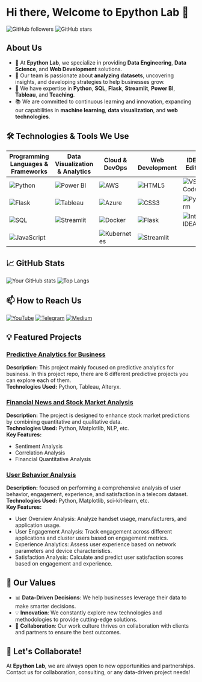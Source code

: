 
# Hi there, Welcome to Epython Lab 👋

![GitHub followers](https://img.shields.io/github/followers/epythonlab?label=Follow&style=social) ![GitHub stars](https://img.shields.io/github/stars/epythonlab?affiliations=OWNER%2CCOLLABORATOR&style=social)

## About Us
- 🌱 At **Epython Lab**, we specialize in providing **Data Engineering**, **Data Science**, and **Web Development** solutions.
- 💼 Our team is passionate about **analyzing datasets**, uncovering insights, and developing strategies to help businesses grow.
- 🚀 We have expertise in **Python**, **SQL**, **Flask**, **Streamlit**, **Power BI**, **Tableau**, and **Teaching**.
- 📚 We are committed to continuous learning and innovation, expanding our capabilities in **machine learning**, **data visualization**, and **web technologies**.

## 🛠️ Technologies & Tools We Use

| Programming Languages & Frameworks | Data Visualization & Analytics | Cloud & DevOps | Web Development | IDEs & Editors |
| ----------------------------------- | ------------------------------ | -------------- | --------------- | -------------- |
| ![Python](https://img.shields.io/badge/Python-3670A0?style=for-the-badge&logo=python&logoColor=ffdd54) | ![Power BI](https://img.shields.io/badge/PowerBI-F2C811?style=for-the-badge&logo=powerbi&logoColor=white) | ![AWS](https://img.shields.io/badge/AWS-FF9900?style=for-the-badge&logo=amazon-aws&logoColor=white) | ![HTML5](https://img.shields.io/badge/HTML5-E34F26?style=for-the-badge&logo=html5&logoColor=white) | ![VS Code](https://img.shields.io/badge/VS%20Code-007ACC?style=for-the-badge&logo=visual-studio-code&logoColor=white) |
| ![Flask](https://img.shields.io/badge/Flask-000000?style=for-the-badge&logo=flask&logoColor=white) | ![Tableau](https://img.shields.io/badge/Tableau-E97627?style=for-the-badge&logo=tableau&logoColor=white) | ![Azure](https://img.shields.io/badge/Microsoft%20Azure-0089D6?style=for-the-badge&logo=microsoft-azure&logoColor=white) | ![CSS3](https://img.shields.io/badge/CSS3-1572B6?style=for-the-badge&logo=css3&logoColor=white) | ![PyCharm](https://img.shields.io/badge/PyCharm-000000?style=for-the-badge&logo=pycharm&logoColor=white) |
| ![SQL](https://img.shields.io/badge/SQL-02569B?style=for-the-badge&logo=postgresql&logoColor=white) | ![Streamlit](https://img.shields.io/badge/Streamlit-FF4B4B?style=for-the-badge&logo=streamlit&logoColor=white) | ![Docker](https://img.shields.io/badge/Docker-2496ED?style=for-the-badge&logo=docker&logoColor=white) | ![Flask](https://img.shields.io/badge/Flask-000000?style=for-the-badge&logo=flask&logoColor=white) | ![IntelliJ IDEA](https://img.shields.io/badge/IntelliJ%20IDEA-000000?style=for-the-badge&logo=intellij-idea&logoColor=white) |
| ![JavaScript](https://img.shields.io/badge/JavaScript-F7DF1E?style=for-the-badge&logo=javascript&logoColor=black) | | ![Kubernetes](https://img.shields.io/badge/Kubernetes-326CE5?style=for-the-badge&logo=kubernetes&logoColor=white) | ![Streamlit](https://img.shields.io/badge/Streamlit-FF4B4B?style=for-the-badge&logo=streamlit&logoColor=white) | |
## 📈 GitHub Stats
![Your GitHub stats](https://github-readme-stats.vercel.app/api?username=epythonlab&show_icons=true&theme=radical)
![Top Langs](https://github-readme-stats.vercel.app/api/top-langs/?username=epythonlab&layout=compact&theme=radical)

## 📫 How to Reach Us
[![YouTube](https://img.shields.io/badge/YouTube-FF0000?style=for-the-badge&logo=youtube&logoColor=white)](https://www.youtube.com/epythonlab)
[![Telegram](https://img.shields.io/badge/Telegram-2CA5E0?style=for-the-badge&logo=telegram&logoColor=white)](https://t.mem/epythonlab)
[![Medium](https://img.shields.io/badge/Medium-12100E?style=for-the-badge&logo=medium&logoColor=white)](https://medium.com/@epythonlab)

## 💡 Featured Projects
### [Predictive Analytics for Business](https://github.com/epythonlab/Predictive-analytics-for-business)
**Description:** This project mainly focused on predictive analytics for business. In this project repo, there are 6 different predictive projects you can explore each of them.  
**Technologies Used:** Python, Tableau, Alteryx.  


### [Financial News and Stock Market Analysis](https://github.com/epythonlab/aim10academy-week1-challenge)
**Description:** The project is designed to enhance stock market predictions by combining quantitative and qualitative data.  
**Technologies Used:** Python, Matplotlib, NLP, etc.  
**Key Features:**
- Sentiment Analysis
- Correlation Analysis
- Financial Quantitative Analysis

### [User Behavior Analysis](https://github.com/epythonlab/10academy-aim-week2-challenge)
**Description:** focused on performing a comprehensive analysis of user behavior, engagement, experience, and satisfaction in a telecom dataset.  
**Technologies Used:** Python, Matplotlib, sci-kit-learn, etc.  
**Key Features:**
- User Overview Analysis: Analyze handset usage, manufacturers, and application usage.
- User Engagement Analysis: Track engagement across different applications and cluster users based on engagement metrics.
- Experience Analytics: Assess user experience based on network parameters and device characteristics.
- Satisfaction Analysis: Calculate and predict user satisfaction scores based on engagement and experience.

## 🎨 Our Values
- 📊 **Data-Driven Decisions**: We help businesses leverage their data to make smarter decisions.
- 💡 **Innovation**: We constantly explore new technologies and methodologies to provide cutting-edge solutions.
- 🤝 **Collaboration**: Our work culture thrives on collaboration with clients and partners to ensure the best outcomes.

## 💬 Let's Collaborate!
At **Epython Lab**, we are always open to new opportunities and partnerships. Contact us for collaboration, consulting, or any data-driven project needs!


